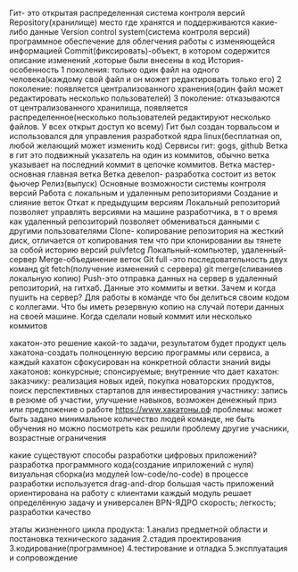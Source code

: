 Гит- это открытая распределенная система контроля версий
Repository(хранилище) место где хранятся и поддерживаются какие-либо данные
Version control system(система контроля версий) программное обеспечение для облегчения работы с изменяющейся информацией 
Commit(фиксировать)-объект, в котором содержится описание изменений ,которые были внесены в код 
История- особенность 
1 поколения: только один файл на одного человека(каждому свой файл и он может редактировать только его) 2 поколение: появляется централизованного хранения(один файл  может редактировать несколько пользователей) 3 поколение: отказываются от централизованного хранилища, появляется распределенное(несколько пользователей редактируют несколько файлов. У всех открыт доступ ко всему)
Гит был создан торвальсом и использовался для управления разработкой ядра linux(бесплатная оп, любой желающий может изменить код)
Сервисы гит: gogs, github 
Ветка в гит это подвижный указатель на один из коммитов, обычно ветка указывает на последний коммит в цепочке коммитов.
Ветка мастер- основная главная ветка
Ветка девелоп- разработка состоит из веток фьючер
Релиз(выпуск)
Основные возможности системы контроля версий
Работа с локальным и удаленным репозиториями
Создание и слияние веток
Откат к предыдущим версиям
Локальный репозиторий позволяет управлять версиями на машине разработчика, в т о время как удаленный репозиторий позволяет обмениваться данными с другими пользователями
Clone- копирование репозитория на жесткий диск, отличается от копирования тем что при клонировании вы тянете за собой  историю версий
pulvfetcg
Локальный-компьютер, удаленный-сервер
Merge-объединение веток
Git full -это последовательность двух команд git fetch(получение изменений с сервера) git merge(сливаниев локальную копию)
Push-это отправка данных на сервер в удаленный репозиторий, на гитхаб. Данные это коммиты и ветки.
Зачем и когда пушить на сервер?
Для работы в команде что бы делиться своим кодом с коллегами. Что бы иметь резервную копию на случай потери данных на своей машине. Когда сделали новый коммит или несколько коммитов

хакатон-это решение какой-то задачи, результатом будет продукт
цель хакатона-создать полноценную версию программы или сервиса, а каждый кахатон сфокусирован на конкретной области знаний
виды хакатонов: конкурсные; спонсируемые; внутренние
что дает кахатон: 
заказчику: реализация новых идей, покупка новаторских продуктов, поиск перспективных стартапов для инвестирования 
участнику: запись в резюме об участии, улучшение навыков, возможен денежный приз или предложение о работе
https://www.хакатоны.рф
проблемы: может быть задано минимальное количество людей команде, не быть обучения но можно посмотреть как решили проблему другие учасники, возрастные ограничения

какие существуют способы разработки цифровых приложений?
разработка программного кода(создание иприложений с нуля)
визуальная сборка(из модулей low-code/no-code)
в процессе разработки используется drag-and-drop
большая часть приложений ориентирована на работу с клиентами
каждый модуль решает определённую задачу и универсален
BPN-ЯДРО
скорость; легкость; разработки качество

этапы жизненного цикла продукта:
1.анализ предметной области и постановка технического задания
2.стадия проектирования
3.кодирование(программное)
4.тестирование и отладка
5.эксплуатация и сопровождение
